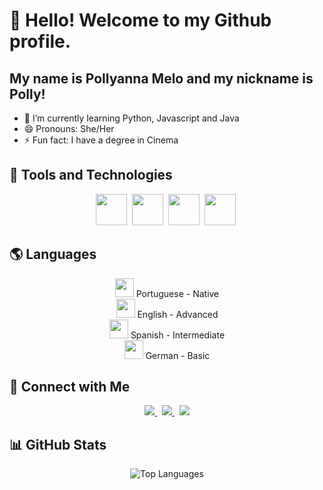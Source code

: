 # 👋 Hello! Welcome to my Github profile.
## My name is Pollyanna Melo and my nickname is Polly!


- 🌱 I’m currently learning Python, Javascript and Java 
- 😄 Pronouns: She/Her
- ⚡ Fun fact: I have a degree in Cinema



## 🚀 Tools and Technologies

<p align="center"> <img src="https://cdn.jsdelivr.net/gh/devicons/devicon/icons/java/java-original.svg" width="50" height="50"/>&nbsp; <img src="https://cdn.jsdelivr.net/gh/devicons/devicon/icons/python/python-original.svg" width="50" height="50"/>&nbsp; <img src="https://cdn.jsdelivr.net/gh/devicons/devicon/icons/javascript/javascript-original.svg" width="50" height="50"/>&nbsp; <img src="https://cdn.jsdelivr.net/gh/devicons/devicon/icons/react/react-original.svg" width="50" height="50"/>&nbsp; </p>



## 🌎 Languages

<p align="center"> <img src="https://upload.wikimedia.org/wikipedia/en/0/05/Flag_of_Brazil.svg" width="30"/> Portuguese - Native <br/> <img src="https://upload.wikimedia.org/wikipedia/commons/a/a4/Flag_of_the_United_States.svg" width="30"/> English - Advanced <br/> <img src="https://upload.wikimedia.org/wikipedia/commons/9/9a/Flag_of_Spain.svg" width="30"/> Spanish - Intermediate <br/> <img src="https://upload.wikimedia.org/wikipedia/en/b/ba/Flag_of_Germany.svg" width="30"/> German - Basic </p>



## 🔗 Connect with Me

<p align="center">
  <a href="https://www.linkedin.com/in/pollyanna-melo-398993a5/">
    <img src="https://img.shields.io/badge/LinkedIn-0A66C2?style=for-the-badge&logo=linkedin&logoColor=white"/>
  </a>&nbsp;
  <a href="mailto:pollymoreira_@hotmail.com">
    <img src="https://img.shields.io/badge/Outlook-0078D4?style=for-the-badge&logo=microsoft-outlook&logoColor=white"/>
  </a>&nbsp;
  <a href="https://github.com/pollymelo">
    <img src="https://img.shields.io/badge/GitHub-000?style=for-the-badge&logo=github&logoColor=white"/>
  </a>
</p>



## 📊 GitHub Stats

<p align="center">
  <img src="https://github-readme-stats.vercel.app/api/top-langs/?username=pollymelo&layout=compact&theme=dracula" alt="Top Languages"/>
</p>
